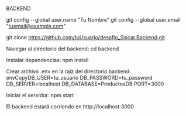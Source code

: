 BACKEND

git config --global user.name "Tu Nombre"
git config --global user.email "tuemail@example.com"

git clone https://github.com/tuUsuario/desafio_Siscar.Backend.git

Navegar al directorio del backend: cd backend

Instalar dependencias: npm install


Crear archivo .env en la raíz del directorio backend:
envCopyDB_USER=tu_usuario
DB_PASSWORD=tu_password
DB_SERVER=localhost
DB_DATABASE=ProductosDB
PORT=3000


Iniciar el servidor: npm start

El backend estará corriendo en http://localhost:3000